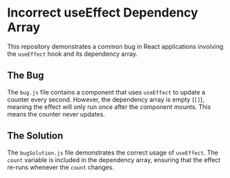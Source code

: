 # Incorrect useEffect Dependency Array

This repository demonstrates a common bug in React applications involving the `useEffect` hook and its dependency array.

## The Bug

The `bug.js` file contains a component that uses `useEffect` to update a counter every second. However, the dependency array is empty (`[]`), meaning the effect will only run once after the component mounts.  This means the counter never updates.

## The Solution

The `bugSolution.js` file demonstrates the correct usage of `useEffect`.  The `count` variable is included in the dependency array, ensuring that the effect re-runs whenever the `count` changes.